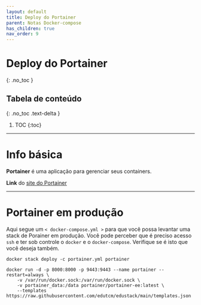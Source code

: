 ```yaml
---
layout: default
title: Deploy do Portainer
parent: Notas Docker-compose
has_children: true
nav_order: 9
---
```


# Deploy do Portainer
{: .no_toc }

## Tabela de conteúdo
{: .no_toc .text-delta }

1. TOC
{:toc}

---

# Info básica
**Portainer** é uma aplicação para gerenciar seus containers.

**Link** do [site do Portainer](https://www.portainer.io/)


---

# Portainer em produção
Aqui segue um `< docker-compose.yml >` para que você possa levantar uma stack de Porainer em produção. Você pode perceber que é preciso acesso `ssh` e ter sob controle o `docker` e o `docker-compose`. Verifique se é isto que você deseja também.


<div class="code-example" markdown="1">

```
docker stack deploy -c portainer.yml portainer

docker run -d -p 8000:8000 -p 9443:9443 --name portainer --restart=always \
    -v /var/run/docker.sock:/var/run/docker.sock \
    -v portainer_data:/data portainer/portainer-ee:latest \
    --templates https://raw.githubusercontent.com/edutcm/edustack/main/templates.json
```

</div>